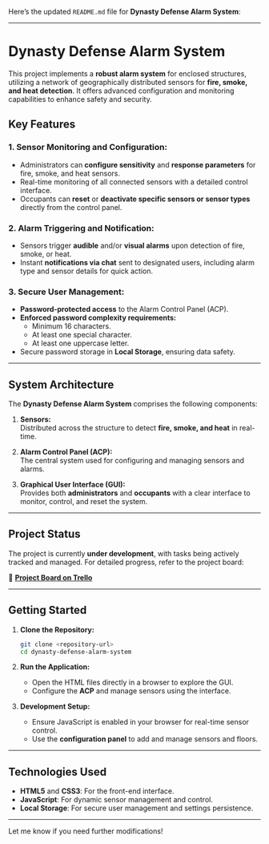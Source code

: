 Here’s the updated `README.md` file for **Dynasty Defense Alarm System**:

---

# Dynasty Defense Alarm System

This project implements a **robust alarm system** for enclosed structures, utilizing a network of geographically distributed sensors for **fire, smoke, and heat detection**. It offers advanced configuration and monitoring capabilities to enhance safety and security.

## Key Features

### **1. Sensor Monitoring and Configuration:**  
- Administrators can **configure sensitivity** and **response parameters** for fire, smoke, and heat sensors.  
- Real-time monitoring of all connected sensors with a detailed control interface.  
- Occupants can **reset** or **deactivate specific sensors or sensor types** directly from the control panel.  

### **2. Alarm Triggering and Notification:**  
- Sensors trigger **audible** and/or **visual alarms** upon detection of fire, smoke, or heat.  
- Instant **notifications via chat** sent to designated users, including alarm type and sensor details for quick action.  

### **3. Secure User Management:**  
- **Password-protected access** to the Alarm Control Panel (ACP).  
- **Enforced password complexity requirements:**  
  - Minimum 16 characters.  
  - At least one special character.  
  - At least one uppercase letter.  
- Secure password storage in **Local Storage**, ensuring data safety.  

---

## System Architecture

The **Dynasty Defense Alarm System** comprises the following components:  

1. **Sensors:**  
   Distributed across the structure to detect **fire, smoke, and heat** in real-time.  

2. **Alarm Control Panel (ACP):**  
   The central system used for configuring and managing sensors and alarms.  

3. **Graphical User Interface (GUI):**  
   Provides both **administrators** and **occupants** with a clear interface to monitor, control, and reset the system.  

---

## Project Status

The project is currently **under development**, with tasks being actively tracked and managed. For detailed progress, refer to the project board:

🔗 **[Project Board on Trello](https://trello.com/b/KMyo9dgX/capstone-0-alarm-system)**  

---

## Getting Started  

1. **Clone the Repository:**
   ```bash
   git clone <repository-url>
   cd dynasty-defense-alarm-system
   ```

2. **Run the Application:**
   - Open the HTML files directly in a browser to explore the GUI.
   - Configure the **ACP** and manage sensors using the interface.

3. **Development Setup:**
   - Ensure JavaScript is enabled in your browser for real-time sensor control.
   - Use the **configuration panel** to add and manage sensors and floors.

---

## Technologies Used  
- **HTML5** and **CSS3**: For the front-end interface.  
- **JavaScript**: For dynamic sensor management and control.  
- **Local Storage**: For secure user management and settings persistence.  

---

Let me know if you need further modifications!
